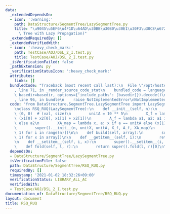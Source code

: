 ```yaml
---
data:
  _extendedDependsOn:
  - icon: ':warning:'
    path: DataStructure/SegmentTree/LazySegmentTree.py
    title: "\u9045\u5EF6\u4F1D\u64AD\u30BB\u30B0\u30E1\u30F3\u30C8\u6728 (Segment\
      \ Tree with Lazy Propagation)"
  _extendedRequiredBy: []
  _extendedVerifiedWith:
  - icon: ':heavy_check_mark:'
    path: TestCase/AOJ/DSL_2_I.test.py
    title: TestCase/AOJ/DSL_2_I.test.py
  _isVerificationFailed: false
  _pathExtension: py
  _verificationStatusIcon: ':heavy_check_mark:'
  attributes:
    links: []
  bundledCode: "Traceback (most recent call last):\n  File \"/opt/hostedtoolcache/Python/3.9.2/x64/lib/python3.9/site-packages/onlinejudge_verify/documentation/build.py\"\
    , line 71, in _render_source_code_stat\n    bundled_code = language.bundle(stat.path,\
    \ basedir=basedir, options={'include_paths': [basedir]}).decode()\n  File \"/opt/hostedtoolcache/Python/3.9.2/x64/lib/python3.9/site-packages/onlinejudge_verify/languages/python.py\"\
    , line 96, in bundle\n    raise NotImplementedError\nNotImplementedError\n"
  code: "from DataStructure.SegmentTree.LazySegmentTree import LazySegmentTree\n\n\
    \nclass RSQ_RUQ(LazySegmentTree):\n    def __init__(self, n):\n        unitX =\
    \ (0, 0)  # (val, size)\n        unitA = 10 ** 5\n        X_f = lambda x1, x2:\
    \ (x1[0] + x2[0], x1[1] + x2[1])\n        A_f = lambda a1, a2: a1 if a2 == unitA\
    \ else a2\n        XA_map = lambda x, a: x if a == unitA else (x[1] * a, x[1])\n\
    \        super().__init__(n, unitX, unitA, X_f, A_f, XA_map)\n        super().build([(0,\
    \ 1) for i in range(n)])\n\n    def build(self, array):\n        super().build([(x,\
    \ 1) for x in array])\n\n    def __getitem__(self, i):\n        return super().__getitem__(i)[0]\n\
    \n    def __setitem__(self, i, x):\n        super().__setitem__(i, (x, 1))\n\n\
    \    def fold(self, l, r):\n        return super().fold(l, r)[0]\n"
  dependsOn:
  - DataStructure/SegmentTree/LazySegmentTree.py
  isVerificationFile: false
  path: DataStructure/SegmentTree/RSQ_RUQ.py
  requiredBy: []
  timestamp: '2021-01-02 18:32:26+09:00'
  verificationStatus: LIBRARY_ALL_AC
  verifiedWith:
  - TestCase/AOJ/DSL_2_I.test.py
documentation_of: DataStructure/SegmentTree/RSQ_RUQ.py
layout: document
title: RSQ_RUQ
---
```

